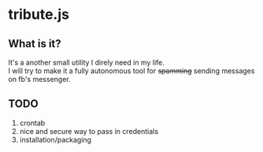# tribute.js
## What is it?
It's a another small utility I direly need in my life.  
I will try to make it a fully autonomous tool for ~~spamming~~ sending messages on fb's messenger.

## TODO
1. crontab
1. nice and secure way to pass in credentials
1. installation/packaging
